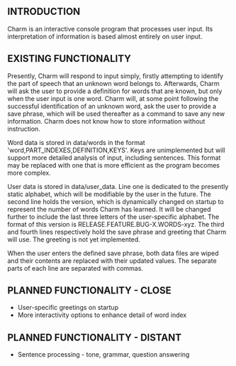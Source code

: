 INTRODUCTION
------------

Charm is an interactive console program that processes user input. Its interpretation of information is based almost
entirely on user input. 


EXISTING FUNCTIONALITY
----------------------

Presently, Charm will respond to input simply, firstly attempting to identify the part of speech that an unknown word
belongs to. Afterwards, Charm will ask the user to provide a definition for words that are known, but only when the 
user input is one word. Charm will, at some point following the successful identification of an unknown word, ask the 
user to provide a save phrase, which will be used thereafter as a command to save any new information. Charm does not 
know how to store information without instruction. 

Word data is stored in data/words in the format 'word,PART_INDEXES,DEFINITION,KEYS'. Keys are unimplemented but will
support more detailed analysis of input, including sentences. This format may be replaced with one that is more
efficient as the program becomes more complex. 

User data is stored in data/user_data. Line one is dedicated to the presently static alphabet, which will be 
modifiable by the user in the future. The second line holds the version, which is dynamically changed on startup to
represent the number of words Charm has learned. It will be changed further to include the last three letters of the 
user-specific alphabet. The format of this version is RELEASE.FEATURE.BUG-X.WORDS-xyz. The third and fourth lines
respectively hold the save phrase and greeting that Charm will use. The greeting is not yet implemented. 

When the user enters the defined save phrase, both data files are wiped and their contents are replaced with their
updated values. The separate parts of each line are separated with commas. 


PLANNED FUNCTIONALITY - CLOSE
-----------------------------

 * User-specific greetings on startup
 * More interactivity options to enhance detail of word index


PLANNED FUNCTIONALITY - DISTANT
-------------------------------

 * Sentence processing - tone, grammar, question answering